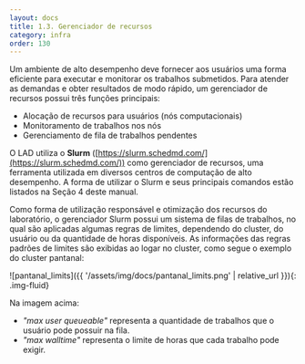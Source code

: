 ```yaml
---
layout: docs
title: 1.3. Gerenciador de recursos
category: infra
order: 130
---
```


Um ambiente de alto desempenho deve fornecer aos usuários uma forma eficiente para executar e monitorar os trabalhos submetidos. Para atender as demandas e obter resultados de modo rápido, um gerenciador de recursos possui três funções principais:

*   Alocação de recursos para usuários (nós computacionais)
*   Monitoramento de trabalhos nos nós
*   Gerenciamento de fila de trabalhos pendentes

O LAD utiliza o **Slurm** ([https://slurm.schedmd.com/](https://slurm.schedmd.com/)) como gerenciador de recursos, uma ferramenta utilizada em diversos centros de computação de alto desempenho. A forma de utilizar o Slurm e seus principais comandos estão listados na Seção 4 deste manual.

Como forma de utilização responsável e otimização dos recursos do laboratório, o gerenciador Slurm possui um sistema de filas de trabalhos, no qual são aplicadas algumas regras de limites, dependendo do cluster, do usuário ou da quantidade de horas disponíveis. As informações das regras padrões de limites são exibidas ao logar no cluster, como segue o exemplo do cluster pantanal:

![pantanal_limits]({{ '/assets/img/docs/pantanal_limits.png' | relative_url }}){: .img-fluid}

  
Na imagem acima:

*   *"max user queueable"* representa a quantidade de trabalhos que o usuário pode possuir na fila.
*   *"max walltime"* representa o limite de horas que cada trabalho pode exigir.